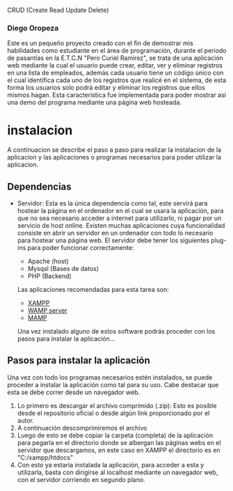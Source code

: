  CRUD (Create Read Update Delete)
### Diego Oropeza

Este es un pequeño proyecto creado con el fin de demostrar mis habilidades como estudiante en el área de programación, durante el periodo de pasantías en la E.T.C.N "Pero Curiel Ramirez", se trata de una aplicación web mediante la cual el usuario puede crear, editar, ver y eliminar registros en una lista de empleados, además cada usuario tiene un código único con el cual identifica cada uno de los registros que realicé en el sistema, de esta forma los usuarios solo podrá editar y eliminar los registros que ellos mismos hagan. Esta característica fue implementada para poder mostrar así una demo del programa mediante una página web hosteada.

# instalacion

A continuacion se describe el paso a paso para realizar la instalacion de la aplicacion y las aplicaciones o programas necesarios para poder utilizar la aplicacion.

## Dependencias

- Servidor: Esta es la única dependencia como tal, este servirá para hostear la página en el ordenador en el cual se usara la aplicación, para que no sea necesario acceder a internet para utilizarlo, ni pagar por un servicio de host online. Existen muchas aplicaciones cuya funcionalidad consiste en abrir un servidor en un ordenador con todo lo necesario para hostear una página web. El servidor debe tener los siguientes plug-ins para poder funcionar correctamente:

  - Apache (host)
  - Mysqsl (Bases de datos)
  -  PHP   (Backend)
  
  Las aplicaciones recomendadas para esta tarea son:
    - [XAMPP](https://www.apachefriends.org/es/index.html)
    - [WAMP server](https://www.wampserver.com/en/)
    - [MAMP](https://www.mamp.info/en/windows/)
 
  Una vez instalado alguno de estos software podrás proceder con los pasos para instalar la aplicación...

## Pasos para instalar la aplicación

Una vez con todo los programas necesarios estén instalados, se puede proceder a instalar la aplicación como tal para su uso. Cabe destacar que esta se debe correr desde un navegador web.
1. Lo primero es descargar el archivo comprimido (.zip): Esto es posible desde el repositorio oficial o desde algún link proporcionado por el autor.
2. A continuación descomprimiremos el archivo
3. Luego de esto se debe copiar la carpeta (completa) de la aplicación para pegarla en el directorio donde se albergan las páginas webs en el servidor que descargamos, en este caso en XAMPP el directorio es en "C:/xampp/htdocs"
4. Con esto ya estaría instalada la aplicación, para acceder a esta y utilizarla, basta con dirigirse al localhost mediante un navegador web, con el servidor corriendo en segundo plano.